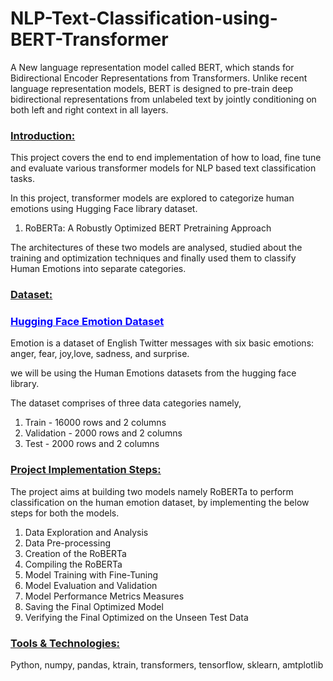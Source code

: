 # NLP-Text-Classification-using-BERT-Transformer
A New language representation model called BERT, which stands for Bidirectional Encoder Representations from Transformers. Unlike recent language representation models, BERT is designed to pre-train deep bidirectional representations from unlabeled text by jointly conditioning on both left and right context in all layers.
<h3><b><u>Introduction:</u></b></h3>

This project covers the end to end implementation of how to load, fine tune and evaluate various transformer models for NLP based text classification tasks.

In this project,  transformer models are explored to categorize human emotions using Hugging Face library dataset.

1. RoBERTa: A Robustly Optimized BERT Pretraining Approach


The architectures of these two models are analysed, studied about the training and optimization techniques and finally used them to classify Human Emotions into separate categories.

<h3><b><u>Dataset:</u></b></h3>

<h3><a href="https://huggingface.co/datasets/emotion" style="color: blue"><b><u>Hugging Face Emotion Dataset</u></b></a></h3>

Emotion is a dataset of English Twitter messages with six basic emotions: anger, fear, joy,love, sadness, and surprise. 

we will be using the Human Emotions datasets from the hugging face library.

The dataset comprises of three data categories namely,
1. Train - 16000 rows and 2 columns
2. Validation - 2000 rows and 2 columns
3. Test - 2000 rows and 2 columns

<h3><b><u>Project Implementation Steps:</u></b></h3>

The project aims at building two models namely RoBERTa to perform classification on the human emotion dataset, by implementing the below steps for both the models.

1. Data Exploration and Analysis
2. Data Pre-processing
3. Creation of the RoBERTa
4. Compiling the RoBERTa
5. Model Training with Fine-Tuning
6. Model Evaluation and Validation
7. Model Performance Metrics Measures
8. Saving the Final Optimized Model
9. Verifying the Final Optimized on the Unseen Test Data

<h3><b><u>Tools & Technologies:</u></b></h3>

Python, numpy, pandas, ktrain, transformers, tensorflow, sklearn, amtplotlib

